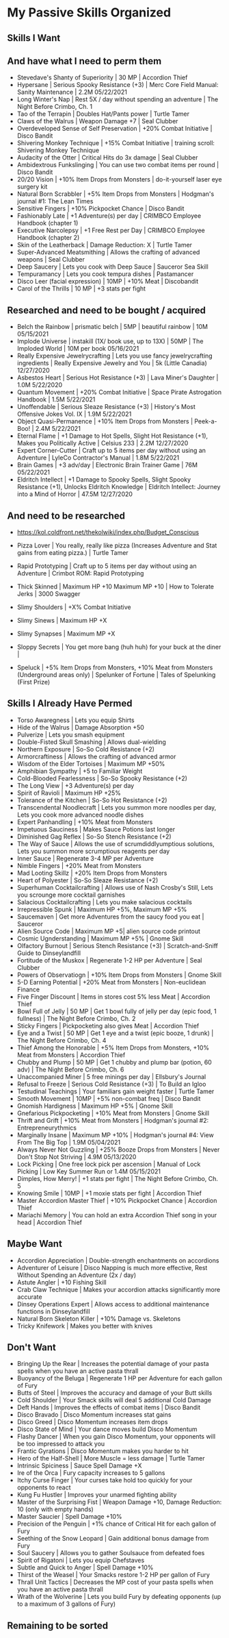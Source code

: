 # My Passive Skills Organized

## Skills I Want

## And have what I need to perm them 

* Stevedave's Shanty of Superiority | 30 MP | Accordion Thief
* Hypersane | Serious Spooky Resistance (+3) | Merc Core Field Manual: Sanity Maintenance | 2.2M 05/22/2021
* Long Winter's Nap | Rest 5X / day without spending an adventure | The Night Before Crimbo, Ch. 1
* Tao of the Terrapin | Doubles Hat/Pants power | Turtle Tamer
* Claws of the Walrus | Weapon Damage +7 | Seal Clubber
* Overdeveloped Sense of Self Preservation | +20% Combat Initiative | Disco Bandit
* Shivering Monkey Technique | +15% Combat Initiative | training scroll: Shivering Monkey Technique
* Audacity of the Otter | Critical Hits do 3x damage | Seal Clubber
* Ambidextrous Funkslinging | You can use two combat items per round | Disco Bandit
* 20/20 Vision | +10% Item Drops from Monsters | do-it-yourself laser eye surgery kit
* Natural Born Scrabbler | +5% Item Drops from Monsters | Hodgman's journal #1: The Lean Times
* Sensitive Fingers | +10% Pickpocket Chance | Disco Bandit
* Fashionably Late | +1 Adventure(s) per day | CRIMBCO Employee Handbook (chapter 1)
* Executive Narcolepsy | +1 Free Rest per Day | CRIMBCO Employee Handbook (chapter 2)
* Skin of the Leatherback | Damage Reduction: X | Turtle Tamer
* Super-Advanced Meatsmithing | Allows the crafting of advanced weapons | Seal Clubber
* Deep Saucery | Lets you cook with Deep Sauce | Sauceror Sea Skill
* Tempuramancy | Lets you cook tempura dishes | Pastamancer
* Disco Leer (facial expression) | 10MP | +10% Meat | Discobandit 
* Carol of the Thrills | 10 MP | +3 stats per fight 


## Researched and need to be bought / acquired

* Belch the Rainbow | prismatic belch | 5MP | beautiful rainbow | 10M 05/15/2021
* Implode Universe | instakill (1X/ book use, up to 13X) | 50MP | The Imploded World | 10M per book 05/16/2021
* Really Expensive Jewelrycrafting | Lets you use fancy jewelrycrafting ingredients | Really Expensive Jewelry and You | 5k (Little Canadia) 12/27/2020
* Asbestos Heart | Serious Hot Resistance (+3) | Lava Miner's Daughter | 1.0M 5/22/2020
* Quantum Movement | +20% Combat Initiative | Space Pirate Astrogation Handbook | 1.5M 5/22/2021
* Unoffendable | Serious Sleaze Resistance (+3) | History's Most Offensive Jokes Vol. IX | 1.9M 5/22/2021
* Object Quasi-Permanence | +10% Item Drops from Monsters | Peek-a-Boo! | 2.4M 5/22/2021
* Eternal Flame | +1 Damage to Hot Spells, Slight Hot Resistance (+1), Makes you Politically Active | Celsius 233 | 2.2M 12/27/2020
* Expert Corner-Cutter | Craft up to 5 items per day without using an Adventure | LyleCo Contractor's Manual | 1.8M 5/22/2021
* Brain Games | +3 adv/day | Electronic Brain Trainer Game | 76M 05/22/2021
* Eldritch Intellect | +1 Damage to Spooky Spells, Slight Spooky Resistance (+1), Unlocks Eldritch Knowledge | Eldritch Intellect: Journey into a Mind of Horror | 47.5M 12/27/2020

## And need to be researched

* https://kol.coldfront.net/thekolwiki/index.php/Budget_Conscious


* Pizza Lover | You really, really like pizza (Increases Adventure and Stat gains from eating pizza.) | Turtle Tamer
* Rapid Prototyping | Craft up to 5 items per day without using an Adventure | Crimbot ROM: Rapid Prototyping
* Thick Skinned | Maximum HP +10 Maximum MP +10 | How to Tolerate Jerks | 3000 Swagger 
* Slimy Shoulders | +X% Combat Initiative
* Slimy Sinews | Maximum HP +X
* Slimy Synapses | Maximum MP +X
* Sloppy Secrets | You get more bang (huh huh) for your buck at the diner | 
* Speluck | +5% Item Drops from Monsters, +10% Meat from Monsters (Underground areas only) | Spelunker of Fortune | Tales of Spelunking (First Prize)



## Skills I Already Have Permed
* Torso Awaregness | Lets you equip Shirts
* Hide of the Walrus | Damage Absorption +50
* Pulverize | Lets you smash equipment
* Double-Fisted Skull Smashing | Allows dual-wielding
* Northern Exposure | So-So Cold Resistance (+2)
* Armorcraftiness | Allows the crafting of advanced armor
* Wisdom of the Elder Tortoises | Maximum MP +50%
* Amphibian Sympathy | +5 to Familiar Weight
* Cold-Blooded Fearlessness | So-So Spooky Resistance (+2)
* The Long View | +3 Adventure(s) per day
* Spirit of Ravioli | Maximum HP +25%
* Tolerance of the Kitchen | So-So Hot Resistance (+2)
* Transcendental Noodlecraft | Lets you summon more noodles per day, Lets you cook more advanced noodle dishes
* Expert Panhandling | +10% Meat from Monsters
* Impetuous Sauciness | Makes Sauce Potions last longer
* Diminished Gag Reflex | So-So Stench Resistance (+2)
* The Way of Sauce | Allows the use of scrumdiddlyumptious solutions, Lets you summon more scrumptious reagents per day
* Inner Sauce | Regenerate 3-4 MP per Adventure
* Nimble Fingers | +20% Meat from Monsters
* Mad Looting Skillz | +20% Item Drops from Monsters
* Heart of Polyester | So-So Sleaze Resistance (+2)
* Superhuman Cocktailcrafting | Allows use of Nash Crosby's Still, Lets you scrounge more cocktail garnishes
* Salacious Cocktailcrafting | Lets you make salacious cocktails
* Irrepressible Spunk | Maximum HP +5%, Maximum MP +5%
* Saucemaven | Get more Adventures from the saucy food you eat | Sauceror
* Alien Source Code | Maximum MP +5| alien source code printout 
* Cosmic Ugnderstanding | Maximum MP +5% | Gnome Skill
* Olfactory Burnout | Serious Stench Resistance (+3) | Scratch-and-Sniff Guide to Dinseylandfill
* Fortitude of the Muskox | Regenerate 1-2 HP per Adventure | Seal Clubber 
* Powers of Observatiogn | +10% Item Drops from Monsters | Gnome Skill 
* 5-D Earning Potential | +20% Meat from Monsters | Non-euclidean Finance 
* Five Finger Discount | Items in stores cost 5% less Meat | Accordion Thief
* Bowl Full of Jelly | 50 MP | Get 1 bowl fully of jelly per day (epic food, 1 fullness) | The Night Before Crimbo, Ch. 2
* Sticky Fingers | Pickpocketing also gives Meat | Accordion Thief
* Eye and a Twist | 50 MP | Get 1 eye and a twist (epic booze, 1 drunk) | The Night Before Crimbo, Ch. 4
* Thief Among the Honorable | +5% Item Drops from Monsters, +10% Meat from Monsters | Accordion Thief
* Chubby and Plump | 50 MP | Get 1 chubby and plump bar (potion, 60 adv) | The Night Before Crimbo, Ch. 6
* Unaccompanied Miner | 5 free minings per day | Ellsbury's Journal
* Refusal to Freeze | Serious Cold Resistance (+3) | To Build an Igloo
* Testudinal Teachings | Your familiars gain weight faster | Turtle Tamer
* Smooth Movement | 10MP | +5% non-combat freq | Disco Bandit
* Gnomish Hardigness | Maximum HP +5% | Gnome Skill 
* Gnefarious Pickpocketing | +10% Meat from Monsters | Gnome Skill
* Thrift and Grift | +10% Meat from Monsters | Hodgman's journal #2: Entrepreneurythmics
* Marginally Insane | Maximum MP +10% | Hodgman's journal #4: View From The Big Top | 1.9M 05/04/2021
* Always Never Not Guzzling | +25% Booze Drops from Monsters | Never Don't Stop Not Striving | 4.9M 05/13/2020
* Lock Picking | One free lock pick per ascension | Manual of Lock Picking | Low Key Summer Run or 1.4M 05/15/2021
* Dimples, How Merry! | +1 stats per fight | The Night Before Crimbo, Ch. 5
* Knowing Smile | 10MP | +1 moxie stats per fight | Accordion Thief
* Master Accordion Master Thief | +10% Pickpocket Chance | Accordion Thief
* Mariachi Memory | You can hold an extra Accordion Thief song in your head | Accordion Thief

## Maybe Want
* Accordion Appreciation | Double-strength enchantments on accordions
* Adventurer of Leisure | Disco Napping is much more effective, Rest Without Spending an Adventure (2x / day)
* Astute Angler | +10 Fishing Skill
* Crab Claw Technique | Makes your accordion attacks significantly more accurate
* Dinsey Operations Expert | Allows access to additional maintenance functions in Dinseylandfill
* Natural Born Skeleton Killer | +10% Damage vs. Skeletons
* Tricky Knifework | Makes you better with knives

## Don't Want
* Bringing Up the Rear | Increases the potential damage of your pasta spells when you have an active pasta thrall
* Buoyancy of the Beluga | Regenerate 1 HP per Adventure for each gallon of Fury
* Butts of Steel | Improves the accuracy and damage of your Butt skills
* Cold Shoulder | Your Smack skills will deal 5 additional Cold Damage
* Deft Hands | Improves the effects of combat items | Disco Bandit
* Disco Bravado | Disco Momentum increases stat gains
* Disco Greed | Disco Momentum increases item drops
* Disco State of Mind | Your dance moves build Disco Momentum
* Flashy Dancer | When you gain Disco Momentum, your opponents will be too impressed to attack you
* Frantic Gyrations | Disco Momentum makes you harder to hit
* Hero of the Half-Shell | More Muscle = less damage | Turtle Tamer
* Intrinsic Spiciness | Sauce Spell Damage +X
* Ire of the Orca | Fury capacity increases to 5 gallons
* Itchy Curse Finger | Your curses take hold too quickly for your opponents to react
* Kung Fu Hustler | Improves your unarmed fighting ability
* Master of the Surprising Fist | Weapon Damage +10, Damage Reduction: 10 (only with empty hands)
* Master Saucier | Spell Damage +10%
* Precision of the Penguin | +1% chance of Critical Hit for each gallon of Fury
* Seething of the Snow Leopard | Gain additional bonus damage from Fury
* Soul Saucery | Allows you to gather Soulsauce from defeated foes
* Spirit of Rigatoni | Lets you equip Chefstaves
* Subtle and Quick to Anger | Spell Damage +10%
* Thirst of the Weasel | Your Smacks restore 1-2 HP per gallon of Fury
* Thrall Unit Tactics | Decreases the MP cost of your pasta spells when you have an active pasta thrall
* Wrath of the Wolverine | Lets you build Fury by defeating opponents (up to a maximum of 3 gallons of Fury)

## Remaining to be sorted